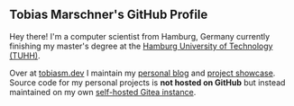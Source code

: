 ## Tobias Marschner's GitHub Profile

Hey there! I'm a computer scientist from Hamburg, Germany currently finishing my master's degree at the [Hamburg University of Technology (TUHH)](https://tuhh.de/).

Over at [tobiasm.dev](https://tobiasm.dev) I maintain my [personal blog](https://tobiasm.dev/articles/) and [project showcase](https://tobiasm.dev/projects/).
Source code for my personal projects is **not hosted on GitHub** but instead maintained on my own [self-hosted Gitea instance](https://git.tobiasm.dev/tobiasm).
